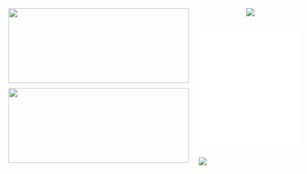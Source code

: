 <div align="center">
  <div style="display: flex; gap: 20px;">
    <!-- Columna izquierda con las estadísticas -->
    <div style="display: flex; flex-direction: column; gap: 10px;">
      <img width="360" height="150" src="https://my-stats-43gk.vercel.app/api?username=alx-mp&show_icons=true&hide=contribs,issues&show=discussions_answered&rank_icon=github&include_all_commits=true&card_width=495&line_height=28&text_color=dcdada&bg_color=222428&icon_color=00dc4d&title_color=00dc4d&border_color=222428&locale=es&ring_color=00dc4d&border_radius=4.5" />
      <img width="360" height="150" src="https://github-readme-streak-stats-git-main-davids-projects-ad77adcc.vercel.app?user=alx-mp&theme=soft-green&hide_border=true&border_radius=5.3&locale=es&date_format=M%20j%5B%2C%20Y%5D"/>
    </div>
    <div style="display: flex; flex-direction: column; gap: 15px; align-items: center;">
      <div style="display: flex; gap: 10px;">
        <a href="https://skillicons.dev">
          <img src="https://skillicons.dev/icons?i=angular,tailwind,nestjs" />
        </a>
      </div>
      <img width="200" src="duki.svg" />
      <img width="205" src="https://komarev.com/ghpvc/?username=alx-mp&label=VISITAS%20AL%20PERFIL&locale=es&style=for-the-badge&color=00b440&background=222428" />
    </div>
  </div>
</div>
